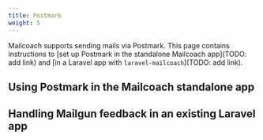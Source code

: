 ```yaml
---
title: Postmark
weight: 5
---
```


Mailcoach supports sending mails via Postmark. This page contains instructions to [set up Postmark in the standalone Mailcoach app](TODO: add link) and [in a Laravel app with `laravel-mailcoach`](TODO: add link).

## Using Postmark in the Mailcoach standalone app

## Handling Mailgun feedback in an existing Laravel app
